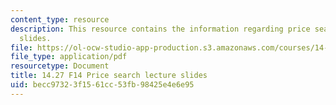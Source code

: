 ```yaml
---
content_type: resource
description: This resource contains the information regarding price search lecture
  slides.
file: https://ol-ocw-studio-app-production.s3.amazonaws.com/courses/14-27-economics-and-e-commerce-fall-2014/becc97323f1561cc53fb98425e4e6e95_MIT14_27F14_lecslide9.pdf
file_type: application/pdf
resourcetype: Document
title: 14.27 F14 Price search lecture slides
uid: becc9732-3f15-61cc-53fb-98425e4e6e95
---
```

